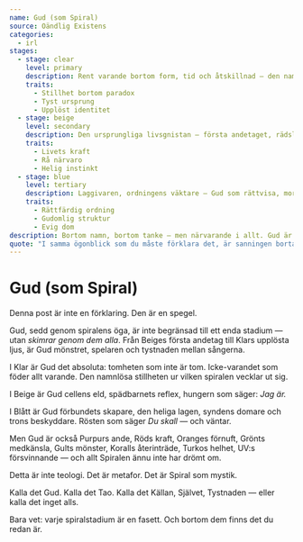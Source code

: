 ```yaml
---
name: Gud (som Spiral)
source: Oändlig Existens
categories:
  - irl
stages:
  - stage: clear
    level: primary
    description: Rent varande bortom form, tid och åtskillnad — den namnlösa grunden för allt
    traits:
      - Stillhet bortom paradox
      - Tyst ursprung
      - Upplöst identitet
  - stage: beige
    level: secondary
    description: Den ursprungliga livsgnistan — första andetaget, rädslan, hungern och miraklet att överleva
    traits:
      - Livets kraft
      - Rå närvaro
      - Helig instinkt
  - stage: blue
    level: tertiary
    description: Laggivaren, ordningens väktare — Gud som rättvisa, moral och helig befallning
    traits:
      - Rättfärdig ordning
      - Gudomlig struktur
      - Evig dom
description: Bortom namn, bortom tanke — men närvarande i allt. Gud är inte ett stadium, utan spiralen i sin helhet och det som ligger bortom.
quote: "I samma ögonblick som du måste förklara det, är sanningen borta."
---
```

# Gud (som Spiral)

Denna post är inte en förklaring. Den är en spegel.

Gud, sedd genom spiralens öga, är inte begränsad till ett enda stadium — utan *skimrar genom dem alla*. Från Beiges första andetag till Klars upplösta ljus, är Gud mönstret, spelaren och tystnaden mellan sångerna.

I Klar är Gud det absoluta: tomheten som inte är tom. Icke-varandet som föder allt varande. Den namnlösa stillheten ur vilken spiralen vecklar ut sig.

I Beige är Gud cellens eld, spädbarnets reflex, hungern som säger: *Jag är.*

I Blått är Gud förbundets skapare, den heliga lagen, syndens domare och trons beskyddare. Rösten som säger *Du skall* — och väntar.

Men Gud är också Purpurs ande, Röds kraft, Oranges förnuft, Grönts medkänsla, Gults mönster, Koralls återinträde, Turkos helhet, UV:s försvinnande — och allt Spiralen ännu inte har drömt om.

Detta är inte teologi. Det är metafor. Det är Spiral som mystik.

Kalla det Gud. Kalla det Tao. Kalla det Källan, Självet, Tystnaden — eller kalla det inget alls.

Bara vet: varje spiralstadium är en fasett. Och bortom dem finns det du redan är.


